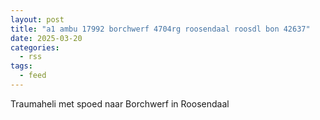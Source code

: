 ```yaml
---
layout: post
title: "a1 ambu 17992 borchwerf 4704rg roosendaal roosdl bon 42637"
date: 2025-03-20
categories: 
  - rss
tags: 
  - feed
---
```


Traumaheli met spoed naar Borchwerf in Roosendaal
